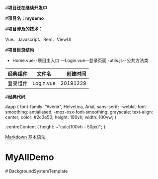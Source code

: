 #**项目还在继续开发中**

#**项目名：mydemo**

#**项目涉及的技术：**

Vue、Javascript、Rem、ViewUI

#**项目目录结构**

- Home.vue--项目主入口
—Login.vue--登录页面
-utils.js--公共方法类

| 经典组件 |  文件名   | 创建时间 |
| -------- | :-------: | -------: |
| 登录组件 | Login.vue | 20191229 |

#**经典代码**

#app {
font-family: "Avenir", Helvetica, Arial, sans-serif;
-webkit-font-smoothing: antialiased;
-moz-osx-font-smoothing: grayscale;
text-align: center;
color: #2c3e50;
height: 100vh;
width: 100vw;
}

.centreContent {
height: ~"calc(100vh - 50px)";
}

[Markdown 基本语法](https://www.jianshu.com/p/191d1e21f7ed)

# MyAllDemo
#   B a c k g r o u n d S y s t e m T e m p l a t e  
 